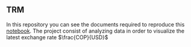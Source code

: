 ## TRM
In this repository you can see the documents required to reproduce this [notebook](https://nbviewer.org/github/migue-08/TRM/blob/main/TRM.ipynb). The project consist of analyzing data in order to visualize the latest exchange rate $\frac{COP}{USD}$